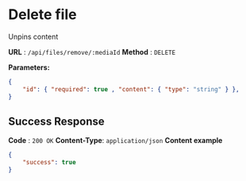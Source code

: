 # Delete file
Unpins content

**URL** : `/api/files/remove/:mediaId`
**Method** : `DELETE`

**Parameters:**
```json
{
    "id": { "required": true , "content": { "type": "string" } },
}
```

## Success Response
**Code** : `200 OK`
**Content-Type**: `application/json`
**Content example**
```json
{
    "success": true
}
```